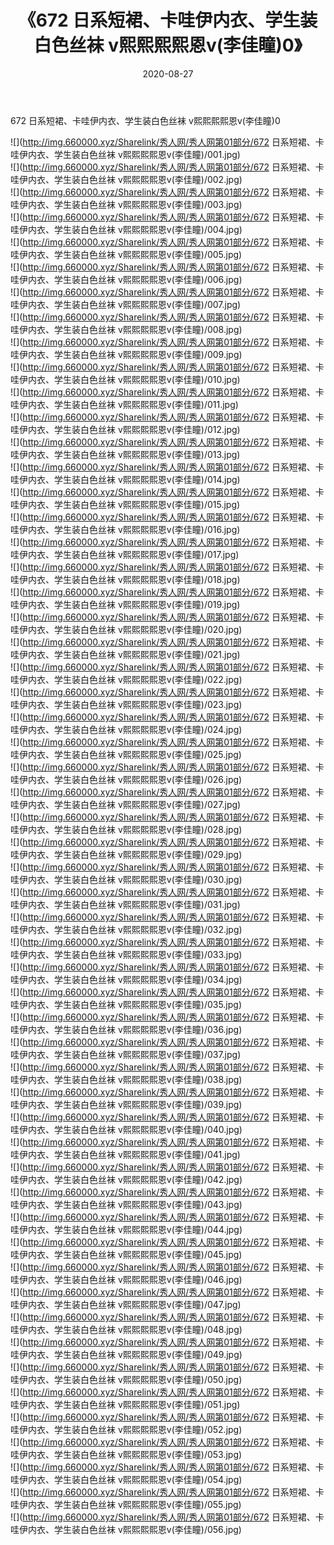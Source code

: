 ﻿---
layout: post
title:  《672 日系短裙、卡哇伊内衣、学生装白色丝袜 v熙熙熙熙恩v(李佳瞳)0》
date:   2020-08-27
img: http://img.660000.xyz/Sharelink/秀人网/秀人网第01部分/672 日系短裙、卡哇伊内衣、学生装白色丝袜 v熙熙熙熙恩v(李佳瞳)0/000.jpg
categories: [美女, 清纯, 唯美]
---

672 日系短裙、卡哇伊内衣、学生装白色丝袜 v熙熙熙熙恩v(李佳瞳)0

  ![](http://img.660000.xyz/Sharelink/秀人网/秀人网第01部分/672 日系短裙、卡哇伊内衣、学生装白色丝袜 v熙熙熙熙恩v(李佳瞳)/001.jpg) <br> ![](http://img.660000.xyz/Sharelink/秀人网/秀人网第01部分/672 日系短裙、卡哇伊内衣、学生装白色丝袜 v熙熙熙熙恩v(李佳瞳)/002.jpg) <br> ![](http://img.660000.xyz/Sharelink/秀人网/秀人网第01部分/672 日系短裙、卡哇伊内衣、学生装白色丝袜 v熙熙熙熙恩v(李佳瞳)/003.jpg) <br> ![](http://img.660000.xyz/Sharelink/秀人网/秀人网第01部分/672 日系短裙、卡哇伊内衣、学生装白色丝袜 v熙熙熙熙恩v(李佳瞳)/004.jpg) <br> ![](http://img.660000.xyz/Sharelink/秀人网/秀人网第01部分/672 日系短裙、卡哇伊内衣、学生装白色丝袜 v熙熙熙熙恩v(李佳瞳)/005.jpg) <br> ![](http://img.660000.xyz/Sharelink/秀人网/秀人网第01部分/672 日系短裙、卡哇伊内衣、学生装白色丝袜 v熙熙熙熙恩v(李佳瞳)/006.jpg) <br> ![](http://img.660000.xyz/Sharelink/秀人网/秀人网第01部分/672 日系短裙、卡哇伊内衣、学生装白色丝袜 v熙熙熙熙恩v(李佳瞳)/007.jpg) <br> ![](http://img.660000.xyz/Sharelink/秀人网/秀人网第01部分/672 日系短裙、卡哇伊内衣、学生装白色丝袜 v熙熙熙熙恩v(李佳瞳)/008.jpg) <br> ![](http://img.660000.xyz/Sharelink/秀人网/秀人网第01部分/672 日系短裙、卡哇伊内衣、学生装白色丝袜 v熙熙熙熙恩v(李佳瞳)/009.jpg) <br> ![](http://img.660000.xyz/Sharelink/秀人网/秀人网第01部分/672 日系短裙、卡哇伊内衣、学生装白色丝袜 v熙熙熙熙恩v(李佳瞳)/010.jpg) <br> ![](http://img.660000.xyz/Sharelink/秀人网/秀人网第01部分/672 日系短裙、卡哇伊内衣、学生装白色丝袜 v熙熙熙熙恩v(李佳瞳)/011.jpg) <br> ![](http://img.660000.xyz/Sharelink/秀人网/秀人网第01部分/672 日系短裙、卡哇伊内衣、学生装白色丝袜 v熙熙熙熙恩v(李佳瞳)/012.jpg) <br> ![](http://img.660000.xyz/Sharelink/秀人网/秀人网第01部分/672 日系短裙、卡哇伊内衣、学生装白色丝袜 v熙熙熙熙恩v(李佳瞳)/013.jpg) <br> ![](http://img.660000.xyz/Sharelink/秀人网/秀人网第01部分/672 日系短裙、卡哇伊内衣、学生装白色丝袜 v熙熙熙熙恩v(李佳瞳)/014.jpg) <br> ![](http://img.660000.xyz/Sharelink/秀人网/秀人网第01部分/672 日系短裙、卡哇伊内衣、学生装白色丝袜 v熙熙熙熙恩v(李佳瞳)/015.jpg) <br> ![](http://img.660000.xyz/Sharelink/秀人网/秀人网第01部分/672 日系短裙、卡哇伊内衣、学生装白色丝袜 v熙熙熙熙恩v(李佳瞳)/016.jpg) <br> ![](http://img.660000.xyz/Sharelink/秀人网/秀人网第01部分/672 日系短裙、卡哇伊内衣、学生装白色丝袜 v熙熙熙熙恩v(李佳瞳)/017.jpg) <br> ![](http://img.660000.xyz/Sharelink/秀人网/秀人网第01部分/672 日系短裙、卡哇伊内衣、学生装白色丝袜 v熙熙熙熙恩v(李佳瞳)/018.jpg) <br> ![](http://img.660000.xyz/Sharelink/秀人网/秀人网第01部分/672 日系短裙、卡哇伊内衣、学生装白色丝袜 v熙熙熙熙恩v(李佳瞳)/019.jpg) <br> ![](http://img.660000.xyz/Sharelink/秀人网/秀人网第01部分/672 日系短裙、卡哇伊内衣、学生装白色丝袜 v熙熙熙熙恩v(李佳瞳)/020.jpg) <br> ![](http://img.660000.xyz/Sharelink/秀人网/秀人网第01部分/672 日系短裙、卡哇伊内衣、学生装白色丝袜 v熙熙熙熙恩v(李佳瞳)/021.jpg) <br> ![](http://img.660000.xyz/Sharelink/秀人网/秀人网第01部分/672 日系短裙、卡哇伊内衣、学生装白色丝袜 v熙熙熙熙恩v(李佳瞳)/022.jpg) <br> ![](http://img.660000.xyz/Sharelink/秀人网/秀人网第01部分/672 日系短裙、卡哇伊内衣、学生装白色丝袜 v熙熙熙熙恩v(李佳瞳)/023.jpg) <br> ![](http://img.660000.xyz/Sharelink/秀人网/秀人网第01部分/672 日系短裙、卡哇伊内衣、学生装白色丝袜 v熙熙熙熙恩v(李佳瞳)/024.jpg) <br> ![](http://img.660000.xyz/Sharelink/秀人网/秀人网第01部分/672 日系短裙、卡哇伊内衣、学生装白色丝袜 v熙熙熙熙恩v(李佳瞳)/025.jpg) <br> ![](http://img.660000.xyz/Sharelink/秀人网/秀人网第01部分/672 日系短裙、卡哇伊内衣、学生装白色丝袜 v熙熙熙熙恩v(李佳瞳)/026.jpg) <br> ![](http://img.660000.xyz/Sharelink/秀人网/秀人网第01部分/672 日系短裙、卡哇伊内衣、学生装白色丝袜 v熙熙熙熙恩v(李佳瞳)/027.jpg) <br> ![](http://img.660000.xyz/Sharelink/秀人网/秀人网第01部分/672 日系短裙、卡哇伊内衣、学生装白色丝袜 v熙熙熙熙恩v(李佳瞳)/028.jpg) <br> ![](http://img.660000.xyz/Sharelink/秀人网/秀人网第01部分/672 日系短裙、卡哇伊内衣、学生装白色丝袜 v熙熙熙熙恩v(李佳瞳)/029.jpg) <br> ![](http://img.660000.xyz/Sharelink/秀人网/秀人网第01部分/672 日系短裙、卡哇伊内衣、学生装白色丝袜 v熙熙熙熙恩v(李佳瞳)/030.jpg) <br> ![](http://img.660000.xyz/Sharelink/秀人网/秀人网第01部分/672 日系短裙、卡哇伊内衣、学生装白色丝袜 v熙熙熙熙恩v(李佳瞳)/031.jpg) <br> ![](http://img.660000.xyz/Sharelink/秀人网/秀人网第01部分/672 日系短裙、卡哇伊内衣、学生装白色丝袜 v熙熙熙熙恩v(李佳瞳)/032.jpg) <br> ![](http://img.660000.xyz/Sharelink/秀人网/秀人网第01部分/672 日系短裙、卡哇伊内衣、学生装白色丝袜 v熙熙熙熙恩v(李佳瞳)/033.jpg) <br> ![](http://img.660000.xyz/Sharelink/秀人网/秀人网第01部分/672 日系短裙、卡哇伊内衣、学生装白色丝袜 v熙熙熙熙恩v(李佳瞳)/034.jpg) <br> ![](http://img.660000.xyz/Sharelink/秀人网/秀人网第01部分/672 日系短裙、卡哇伊内衣、学生装白色丝袜 v熙熙熙熙恩v(李佳瞳)/035.jpg) <br> ![](http://img.660000.xyz/Sharelink/秀人网/秀人网第01部分/672 日系短裙、卡哇伊内衣、学生装白色丝袜 v熙熙熙熙恩v(李佳瞳)/036.jpg) <br> ![](http://img.660000.xyz/Sharelink/秀人网/秀人网第01部分/672 日系短裙、卡哇伊内衣、学生装白色丝袜 v熙熙熙熙恩v(李佳瞳)/037.jpg) <br> ![](http://img.660000.xyz/Sharelink/秀人网/秀人网第01部分/672 日系短裙、卡哇伊内衣、学生装白色丝袜 v熙熙熙熙恩v(李佳瞳)/038.jpg) <br> ![](http://img.660000.xyz/Sharelink/秀人网/秀人网第01部分/672 日系短裙、卡哇伊内衣、学生装白色丝袜 v熙熙熙熙恩v(李佳瞳)/039.jpg) <br> ![](http://img.660000.xyz/Sharelink/秀人网/秀人网第01部分/672 日系短裙、卡哇伊内衣、学生装白色丝袜 v熙熙熙熙恩v(李佳瞳)/040.jpg) <br> ![](http://img.660000.xyz/Sharelink/秀人网/秀人网第01部分/672 日系短裙、卡哇伊内衣、学生装白色丝袜 v熙熙熙熙恩v(李佳瞳)/041.jpg) <br> ![](http://img.660000.xyz/Sharelink/秀人网/秀人网第01部分/672 日系短裙、卡哇伊内衣、学生装白色丝袜 v熙熙熙熙恩v(李佳瞳)/042.jpg) <br> ![](http://img.660000.xyz/Sharelink/秀人网/秀人网第01部分/672 日系短裙、卡哇伊内衣、学生装白色丝袜 v熙熙熙熙恩v(李佳瞳)/043.jpg) <br> ![](http://img.660000.xyz/Sharelink/秀人网/秀人网第01部分/672 日系短裙、卡哇伊内衣、学生装白色丝袜 v熙熙熙熙恩v(李佳瞳)/044.jpg) <br> ![](http://img.660000.xyz/Sharelink/秀人网/秀人网第01部分/672 日系短裙、卡哇伊内衣、学生装白色丝袜 v熙熙熙熙恩v(李佳瞳)/045.jpg) <br> ![](http://img.660000.xyz/Sharelink/秀人网/秀人网第01部分/672 日系短裙、卡哇伊内衣、学生装白色丝袜 v熙熙熙熙恩v(李佳瞳)/046.jpg) <br> ![](http://img.660000.xyz/Sharelink/秀人网/秀人网第01部分/672 日系短裙、卡哇伊内衣、学生装白色丝袜 v熙熙熙熙恩v(李佳瞳)/047.jpg) <br> ![](http://img.660000.xyz/Sharelink/秀人网/秀人网第01部分/672 日系短裙、卡哇伊内衣、学生装白色丝袜 v熙熙熙熙恩v(李佳瞳)/048.jpg) <br> ![](http://img.660000.xyz/Sharelink/秀人网/秀人网第01部分/672 日系短裙、卡哇伊内衣、学生装白色丝袜 v熙熙熙熙恩v(李佳瞳)/049.jpg) <br> ![](http://img.660000.xyz/Sharelink/秀人网/秀人网第01部分/672 日系短裙、卡哇伊内衣、学生装白色丝袜 v熙熙熙熙恩v(李佳瞳)/050.jpg) <br> ![](http://img.660000.xyz/Sharelink/秀人网/秀人网第01部分/672 日系短裙、卡哇伊内衣、学生装白色丝袜 v熙熙熙熙恩v(李佳瞳)/051.jpg) <br> ![](http://img.660000.xyz/Sharelink/秀人网/秀人网第01部分/672 日系短裙、卡哇伊内衣、学生装白色丝袜 v熙熙熙熙恩v(李佳瞳)/052.jpg) <br> ![](http://img.660000.xyz/Sharelink/秀人网/秀人网第01部分/672 日系短裙、卡哇伊内衣、学生装白色丝袜 v熙熙熙熙恩v(李佳瞳)/053.jpg) <br> ![](http://img.660000.xyz/Sharelink/秀人网/秀人网第01部分/672 日系短裙、卡哇伊内衣、学生装白色丝袜 v熙熙熙熙恩v(李佳瞳)/054.jpg) <br> ![](http://img.660000.xyz/Sharelink/秀人网/秀人网第01部分/672 日系短裙、卡哇伊内衣、学生装白色丝袜 v熙熙熙熙恩v(李佳瞳)/055.jpg) <br> ![](http://img.660000.xyz/Sharelink/秀人网/秀人网第01部分/672 日系短裙、卡哇伊内衣、学生装白色丝袜 v熙熙熙熙恩v(李佳瞳)/056.jpg) <br>